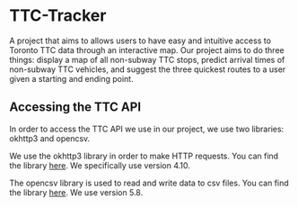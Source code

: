 # TTC-Tracker
A project that aims to allows users to have easy and intuitive access to Toronto TTC data through an interactive map. Our project aims to do three things: display a map of all non-subway TTC stops, predict arrival times of non-subway TTC vehicles, and suggest the three quickest routes to a user given a starting and ending point.

## Accessing the TTC API
In order to access the TTC API we use in our project, we use two libraries: okhttp3 and opencsv.

We use the okhttp3 library in order to make HTTP requests. You can find the library [here](https://mvnrepository.com/artifact/com.squareup.okhttp3/okhttp). We specifically use version 4.10.

The opencsv library is used to read and write data to csv files. You can find the library [here](https://mvnrepository.com/artifact/com.opencsv/opencsv). We use version 5.8.
